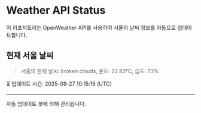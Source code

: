
# Weather API Status

이 리포지토리는 OpenWeather API를 사용하여 서울의 날씨 정보를 자동으로 업데이트합니다.

## 현재 서울 날씨
> 서울의 현재 날씨: broken clouds, 온도: 22.83°C, 습도: 73%

⏳ 업데이트 시간: 2025-09-27 10:15:16 (UTC)

---
자동 업데이트 봇에 의해 관리됩니다.

